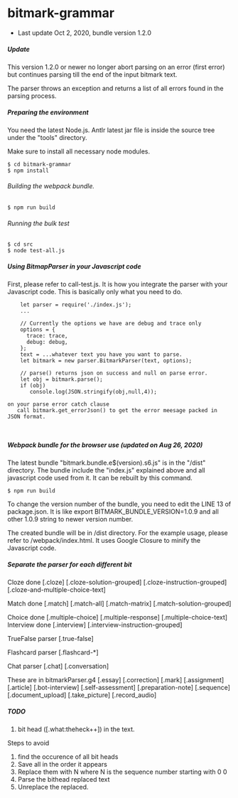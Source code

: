 # bitmark-grammar

* Last update Oct 2, 2020, bundle version 1.2.0

##### Update

This version 1.2.0 or newer no longer abort parsing on an error (first error) but continues parsing till the end of the input bitmark text.

The parser throws an exception and returns a list of all errors found in the parsing process. 




##### Preparing the environment
You need the latest Node.js. Antlr latest jar file is inside the source tree under the "tools" directory.

Make sure to install all necessary node modules.
```
$ cd bitmark-grammar
$ npm install
```

###### Building the webpack bundle.
```
$ npm run build
```

###### Running the bulk test
```
$ cd src
$ node test-all.js
```


##### Using BitmapParser in your Javascript code

First, please refer to call-test.js. It is how you integrate the parser with your Javascript code. This is basically only what you need to do.
```
    let parser = require('./index.js');
    ...

    // Currently the options we have are debug and trace only
    options = {
      trace: trace,
      debug: debug,
    };
    text = ...whatever text you have you want to parse.    
    let bitmark = new parser.BitmarkParser(text, options);

    // parse() returns json on success and null on parse error.
    let obj = bitmark.parse();
    if (obj)
       console.log(JSON.stringify(obj,null,4));

on your parse error catch clause
   call bitmark.get_errorJson() to get the error meesage packed in JSON format.



```

##### Webpack bundle for the browser use (updated on Aug 26, 2020)

The latest bundle "bitmark.bundle.e$(version).s6.js" is in the "/dist" directory. The bundle include the "index.js" explained above and all javascript code used from it. It can be rebuilt by this command.
```
$ npm run build
```
To change the version number of the bundle, you need to edit the LINE 13 of package.json. It is like
   export BITMARK_BUNDLE_VERSION=1.0.9 and all other 1.0.9 string to newer version number.

The created bundle will be in /dist directory. For the example usage, please refer to /webpack/index.html.
It uses Google Closure to minify the Javascript code.



##### Separate the parser for each different bit

Cloze done
[.cloze]
[.cloze-solution-grouped]
[.cloze-instruction-grouped]
[.cloze-and-multiple-choice-text]

Match done
[.match]
[.match-all]
[.match-matrix]
[.match-solution-grouped]

Choice done
[.multiple-choice]
[.multiple-response]
[.multiple-choice-text]
Interview done
[.interview]
[.interview-instruction-grouped]

TrueFalse parser
[.true-false]

Flashcard parser
[.flashcard-*]

Chat parser
[.chat]
[.conversation]

These are in bitmarkParser.g4
[.essay]
[.correction]
[.mark]
[.assignment]
[.article]
[.bot-interview]
[.self-assessment]
[.preparation-note]
[.sequence]
[.document_upload]
[.take_picture]
[.record_audio]


##### TODO

1) bit head ([.what:theheck++]) in the text.

Steps to avoid
1. find the occurence of all bit heads
2. Save all in the order it appears
3. Replace them with <h>N</h> where N is the sequence number starting with 0 <h>0</h>
4. Parse the bithead replaced text
5. Unreplace the replaced.
